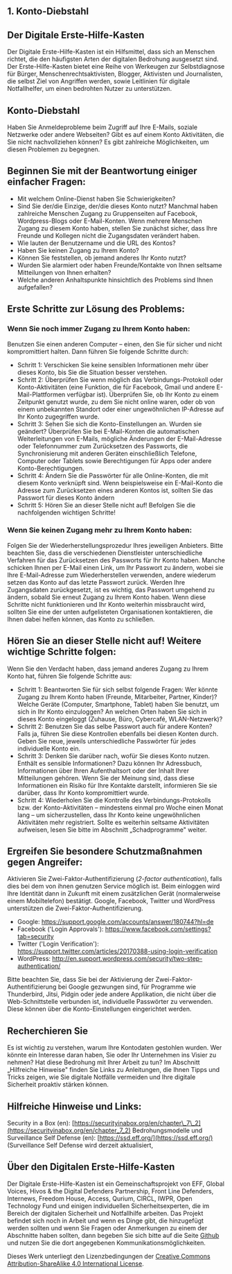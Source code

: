 ## **1. Konto-Diebstahl**

## **Der Digitale Erste-Hilfe-Kasten**

Der Digitale Erste-Hilfe-Kasten ist ein Hilfsmittel, dass sich an Menschen richtet, die den häufigsten Arten der digitalen Bedrohung ausgesetzt sind. Der Erste-Hilfe-Kasten bietet eine Reihe von Werkeugen zur Selbstdiagnose für Bürger, Menschenrechtsaktivisten, Blogger, Aktivisten und Journalisten, die selbst Ziel von Angriffen werden, sowie Leitlinien für digitale Notfallhelfer, um einen bedrohten Nutzer zu unterstützen.

## **Konto-Diebstahl**

Haben Sie Anmeldeprobleme beim Zugriff auf Ihre E-Mails, soziale Netzwerke oder andere Webseiten? Gibt es auf einem Konto Aktivitäten, die Sie nicht nachvollziehen können? Es gibt zahlreiche Möglichkeiten, um diesen Problemen zu begegnen.

## **Beginnen Sie mit der Beantwortung einiger einfacher Fragen:**

- Mit welchem Online-Dienst haben Sie Schwierigkeiten?
- Sind Sie der/die Einzige, der/die dieses Konto nutzt? Manchmal haben zahlreiche Menschen Zugang zu Gruppenseiten auf Facebook, Wordpress-Blogs oder E-Mail-Konten. Wenn mehrere Menschen Zugang zu diesem Konto haben, stellen Sie zunächst sicher, dass Ihre Freunde und Kollegen nicht die Zugangsdaten verändert haben.
- Wie lauten der Benutzername und die URL des Kontos?
- Haben Sie keinen Zugang zu Ihrem Konto?
- Können Sie feststellen, ob jemand anderes Ihr Konto nutzt?
- Wurden Sie alarmiert oder haben Freunde/Kontakte von Ihnen seltsame Mitteilungen von Ihnen erhalten?
- Welche anderen Anhaltspunkte hinsichtlich des Problems sind Ihnen aufgefallen?

## **Erste Schritte zur Lösung des Problems:**

### **Wenn Sie noch immer Zugang zu Ihrem Konto haben:**

Benutzen Sie einen anderen Computer – einen, den Sie für sicher und nicht kompromittiert halten. Dann führen Sie folgende Schritte durch:

- Schritt 1: Verschicken Sie keine sensiblen Informationen mehr über dieses Konto, bis Sie die Situation besser verstehen.
- Schritt 2: Überprüfen Sie wenn möglich das Verbindungs-Protokoll oder Konto-Aktivitäten (eine Funktion, die für Facebook, Gmail und andere E-Mail-Plattformen verfügbar ist). Überprüfen Sie, ob Ihr Konto zu einem Zeitpunkt genutzt wurde, zu dem Sie nicht online waren, oder ob von einem unbekannten Standort oder einer ungewöhnlichen IP-Adresse  auf Ihr Konto zugegriffen wurde.
- Schritt 3: Sehen Sie sich die Konto-Einstellungen an. Wurden sie geändert? Überprüfen Sie bei E-Mail-Konten die automatischen Weiterleitungen von E-Mails, mögliche Änderungen der E-Mail-Adresse oder Telefonnummer zum Zurücksetzen des Passworts, die Synchronisierung mit anderen Geräten einschließlich Telefone, Computer oder Tablets sowie Berechtigungen für Apps oder andere Konto-Berechtigungen.
- Schritt 4: Ändern Sie die Passwörter für alle Online-Konten, die mit diesem Konto verknüpft sind. Wenn beispielsweise ein E-Mail-Konto die Adresse zum Zurücksetzen eines anderen Kontos ist, sollten Sie das Passwort für dieses Konto ändern
- Schritt 5: Hören Sie an dieser Stelle nicht auf! Befolgen Sie die nachfolgenden wichtigen Schritte!

### **Wenn Sie keinen Zugang mehr zu Ihrem Konto haben:**

Folgen Sie der Wiederherstellungsprozedur Ihres jeweiligen Anbieters. Bitte beachten Sie, dass die verschiedenen Dienstleister unterschiedliche Verfahren für das Zurücksetzen des Passworts für Ihr Konto haben. Manche schicken Ihnen per E-Mail einen Link, um Ihr Passwort zu ändern, wobei sie Ihre E-Mail-Adresse zum Wiederherstellen verwenden, andere wiederum setzen das Konto auf das letzte Passwort zurück. Werden Ihre Zugangsdaten zurückgesetzt, ist es wichtig, das Passwort umgehend zu ändern, sobald Sie erneut Zugang zu Ihrem Konto haben. Wenn diese Schritte nicht funktionieren und Ihr Konto weiterhin missbraucht wird, sollten Sie eine der unten aufgelisteten Organisationen kontaktieren, die Ihnen dabei helfen können, das Konto zu schließen.

## **Hören Sie an dieser Stelle nicht auf! Weitere wichtige Schritte folgen:**

Wenn Sie den Verdacht haben, dass jemand anderes Zugang zu Ihrem Konto hat, führen Sie folgende Schritte aus:

- Schritt 1: Beantworten Sie für sich selbst folgende Fragen: Wer könnte Zugang zu Ihrem Konto haben (Freunde, Mitarbeiter, Partner, Kinder)? Welche Geräte (Computer, Smartphone, Tablet) haben Sie benutzt, um sich in Ihr Konto einzuloggen? An welchen Orten haben Sie sich in dieses Konto eingeloggt (Zuhause, Büro, Cybercafé, WLAN-Netzwerk)?
- Schritt 2: Benutzen Sie das selbe Passwort auch für andere Konten? Falls ja, führen Sie diese Kontrollen ebenfalls bei diesen Konten durch. Geben Sie neue, jeweils unterschiedliche Passwörter für jedes individuelle Konto ein.
- Schritt 3: Denken Sie darüber nach, wofür Sie dieses Konto nutzen. Enthält es sensible Informationen? Dazu können Ihr Adressbuch, Informationen über Ihren Aufenthaltsort oder der Inhalt Ihrer Mitteilungen gehören. Wenn Sie der Meinung sind, dass diese Informationen ein Risiko für Ihre Kontakte darstellt, informieren Sie sie darüber, dass Ihr Konto kompromittiert wurde.
- Schritt 4: Wiederholen Sie die Kontrolle des Verbindungs-Protokolls bzw. der Konto-Aktivitäten – mindestens einmal pro Woche einen Monat lang – um sicherzustellen, dass Ihr Konto keine ungewöhnlichen Aktivitäten mehr registriert. Sollte es weiterhin seltsame Aktivitäten aufweisen, lesen Sie bitte im Abschnitt „Schadprogramme" weiter.

## **Ergreifen Sie besondere Schutzmaßnahmen gegen Angreifer:**

Aktivieren Sie Zwei-Faktor-Authentifizierung (*2-factor authentication*), falls dies bei dem von ihnen genutzen Service möglich ist. Beim einloggen wird Ihre Identität dann in Zukunft mit einem zusätzlichen Gerät (normalerweise einem Mobiltelefon) bestätigt. Google, Facebook, Twitter und WordPress unterstützen die Zwei-Faktor-Authentifizierung.

- Google: https://support.google.com/accounts/answer/180744?hl=de&nbsp;
- Facebook ('Login Approvals'): https://www.facebook.com/settings?tab=security&nbsp;
- Twitter ('Login Verification'): https://support.twitter.com/articles/20170388-using-login-verification&nbsp;
- WordPress: http://en.support.wordpress.com/security/two-step-authentication/&nbsp;

Bitte beachten Sie, dass Sie bei der Aktivierung der Zwei-Faktor-Authentifizierung bei Google gezwungen sind, für Programme wie Thunderbird, Jitsi, Pidgin oder jede andere Applikation, die nicht über die Web-Schnittstelle verbunden ist, individuelle Passwörter zu verwenden. Diese können über die Konto-Einstellungen eingerichtet werden.

## **Recherchieren Sie**

Es ist wichtig zu verstehen, warum Ihre Kontodaten gestohlen wurden. Wer könnte ein Interesse daran haben, Sie oder Ihr Unternehmen ins Visier zu nehmen? Hat diese Bedrohung mit Ihrer Arbeit zu tun? Im Abschnitt „Hilfreiche Hinweise" finden Sie Links zu Anleitungen, die Ihnen Tipps und Tricks zeigen, wie Sie digitale Notfälle vermeiden und Ihre digitale Sicherheit proaktiv stärken können.

## **Hilfreiche Hinweise und Links:**

Security in a Box (en): [https://securityinabox.org/en/chapter\_7\_2](https://securityinabox.org/en/chapter_7_2) Bedrohungsmodelle und Surveillance Self Defense (en): [https://ssd.eff.org/](https://ssd.eff.org/) (Surveillance Self Defense wird derzeit aktualisiert, 

## **Über den Digitalen Erste-Hilfe-Kasten**

Der Digitale Erste-Hilfe-Kasten ist ein Gemeinschaftsprojekt von EFF, Global Voices, Hivos & the Digital Defenders Partnership, Front Line Defenders, Internews, Freedom House, Access, Qurium, CIRCL, IWPR, Open Technology Fund und einigen individuellen Sicherheitsexperten, die im Bereich der digitalen Sicherheit und Notfallhilfe arbeiten. Das Projekt befindet sich noch in Arbeit und wenn es Dinge gibt, die hinzugefügt werden sollten und wenn Sie Fragen oder Anmerkungen zu einem der Abschnitte haben sollten, dann begeben Sie sich bitte auf die Seite [Github](https://github.com/RaReNet/DFAK) und nutzen Sie die dort angegebenen Kommunikationsmöglichkeiten.

Dieses Werk unterliegt den Lizenzbedingungen der [Creative Commons Attribution-ShareAlike 4.0 International License](http://creativecommons.org/licenses/by-sa/4.0/).

